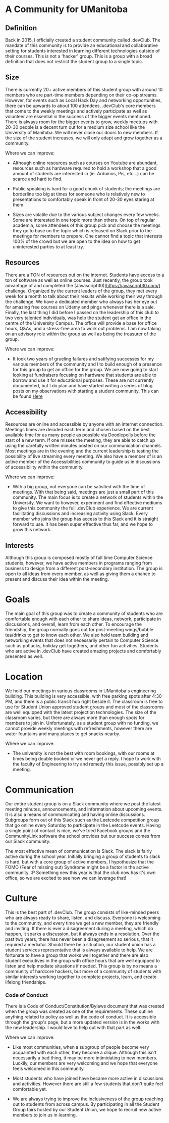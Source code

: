 A Community for UManitoba
=========================

## Definition

Back in 2015, I officially created a student community called .devClub. The mandate of this community is to provide an educational and collaborative setting for students interested in learning different technologies outside of their courses. This is not a 'hacker' group. This is a group with a broad definition that does not restrict the student group to a single topic.

## Size

There is currently 20+ active members of this student group with around 10 members who are part-time members depending on their co-op streams. However, for events such as Local Hack Day and networking opportunities, there can be upwards to about 100 attendees. .devClub's core members that come to the weekly meetings and actively participate as well as volunteer are essential in the success of the bigger events mentioned. There is always room for the bigger events to grow, weekly meetups with 20-30 people is a decent turn out for a medium size school like the University of Manitoba. We will never close our doors to new members. If the size of the student increases, we will only adapt and grow together as a community.

Where we can improve:

* Although online resources such as courses on Youtube are abundant, resources such as hardware required to hold a workshop that a good amount of students are interested in (ie. Arduinos, Pis, etc...) can be scarce and hard to find.

* Public speaking is hard for a good chunk of students; the meetings are borderline too big at times for someone who is relatively new to presentations to comfortably speak in front of 20-30 eyes staring at them.

* Sizes are volatile due to the various subject changes every few weeks. Some are interested in one topic more than others. On top of regular academia, some attendees of this group pick and choose the meetings they go to base on the topic which is released on Slack prior to the meetings for members to prepare. One cannot find a topic that interests 100% of the crowd but we are open to the idea on how to get uninterested parties to at least try. 

## Resources

There are a TON of resources out on the internet. Students have access to a ton of software as well as online courses. Just recently, the group took advantage of and completed the (Javascript30)[https://javascript30.com/] challenge. Organized by the current leaders of the group, they met every week for a month to talk about their results while working their way through the challenge. We have a dedicated member who always has her eye out for amazing free courses on Udemy and pings whenever there is a sale. Finally, the last thing I did before I passed on the leadership of this club to two very talented individuals, was help the student get an office in the centre of the University Campus. The office will provide a base for office hours, Q&As, and a stress-free area to work out problems. I am now taking on an advisory role within the group as well as being the treasurer of the group.

Where we can improve:

* It took two years of grueling failures and satifying successes for my various members of the community and I to build enough of a presence for this group to get an office for the group. We are now going to start looking at fundraisers focusing on hardware that students are able to borrow and use it for educational purposes. These are not currently documented, but I do plan and have started writing a series of blog posts on my observations with starting a student community. This can be found [Here](https://medium.com/@kennyh/starting-a-student-community-part-1-fb289c7a8c31)

## Accessibility 

Resources are online and accessible by anyone with an internet connection. Meetings times are decided each term and chosen based on the best available time for as many people as possible via Doodlepolls before the start of a new term. If one misses the meeting, they are able to catch up using the carefully written minutes posted on our communication channels. Most meetings are in the evening and the current leadership is testing the possibility of live streaming every meeting. We also have a member of is an active member of the Accessibilities community to guide us in discussions of accessibility within the community. 

Where we can improve:

* With a big group, not everyone can be satisfied with the time of meetings. With that being said, meetings are just a small part of this community. The main focus is to create a network of students within the University. We want to however, experiment and find effective mediums to give this community the full .devClub experience. We are current facilitating discussions and increasing activity using Slack. Every member who joins the group has access to this Slack and it is straight forward to use. It has been super effective thus far, and we hope to grow this network.

## Interests

Although this group is composed mostly of full time Computer Science students, however, we have active members in programs ranging from business to design from a different post-secondary institution. The group is open to all ideas from every member, as well as giving them a chance to present and discuss their idea within the meeting. 

# Goals 

The main goal of this group was to create a community of students who are comfortable enough with each other to share ideas, network, participate in discussions, and overall, learn from each other. To encourage the friendship, the group normally goes out for post-meeting wings/bubble tea/drinks to get to know each other. We also hold team building and networking events that does not necessarily pertain to Computer Science such as potlucks, holiday get togethers, and other fun activities. Students who are active in .devClub have created amazing projects and comfortably presented as well.

# Location

We hold our meetings in various classrooms in UManitoba's engineering building. This building is very accessible, with free parking spots after 4:30 PM, and there is a public transit hub right beside it. The classroom is free to use for Student Union approved student groups and most of the classrooms are well equipped with the latest projection technologies. The size of the classroom varies, but there are always more than enough spots for members to join in. Unfortunately, as a student group with no funding, we cannot provide weekly meetings with refreshments, however there are water fountains and many places to get snacks nearby.

Where we can improve:

* The university is not the best with room bookings, with our rooms at times being double booked or we never get a reply. I hope to work with the faculty of Engineering to try and remedy this issue, possibly set up a meeting.

# Communication

Our entire student group is on a Slack community where we post the latest meeting minutes, announcements, and information about upcoming events. It is also a means of communicating and having online discussions. Subgroups form out of this Slack such as the Leetcode competition group that go online every Saturday to participate in the Leetcode events. Having a single point of contact is nice, we've tried Facebook groups and the CommunityLink software the school provides but our success comes from our Slack community.

The most effective mean of communication is Slack. The slack is fairly active during the school year. Initially bringing a group of students to slack is hard, but with a core group of active members, I hypothesize that the FOMO (Fear of missing out) Syndrome might be a factor in the active community. :P Something new this year is that the club now has it's own office, so we are excited to see how we can leverage that!

# Culture

This is the best part of .devClub. The group consists of like-minded peers who are always ready to share, listen, and discuss. Everyone is welcoming to the community, and every time we get a new member, they are friendly and inviting. If there is ever a disagreement during a meeting, which do happen, it sparks a discussion, but it always ends in a resolution. Over the past two years, there has never been a disagreement so serious, that it required a mediator. Should there be a situation, our student union has a student services representative that is always available to help. We are fortunate to have a group that works well together and there are also student executives in the group with office hours that are well equipped to listen and help mediate situations if needed. This group is by no means a community of hardcore hackers, but more of a community of students with similar interests working together to complete projects, learn, and create lifelong friendships.

### Code of Conduct

There is a Code of Conduct/Constitution/Bylaws document that was created when the group was created as one of the requirements. These outline anything related to policy as well as the code of conduct. It is accessible through the group's page, but a more updated version is in the works with the new leadership. I would love to help out with that part as well.

Where we can improve:

* Like most communities, when a subgroup of people become very acquainted with each other, they become a clique. Although this isn't necessarily a bad thing, it may be more intimidating to new members. Luckily, our members are very welcoming and we hope that everyone feels welcomed in this community.

* Most students who have joined have became more active in discussions and activities. However there are still a few students that don't quite feel comfortable yet.

* We are always trying to improve the inclusiveness of the group reaching out to students from across campus. By participating in all the Student Group fairs hosted by our Student Union, we hope to recruit new active members to join us in learning.                                                                                                                                                                                                                                                                                                                                                                                                                                                                                                                                                                                                                                                                                                                                                                                                                                                                                                                                                                                                                                                                                                                                                                                                                                                                                                                                                                                                                                                                                                                                                                                                                                                                                                                                                                                                                                                                                                                                                                                                                                                                                                                                                                                                                                                                                                                                            

